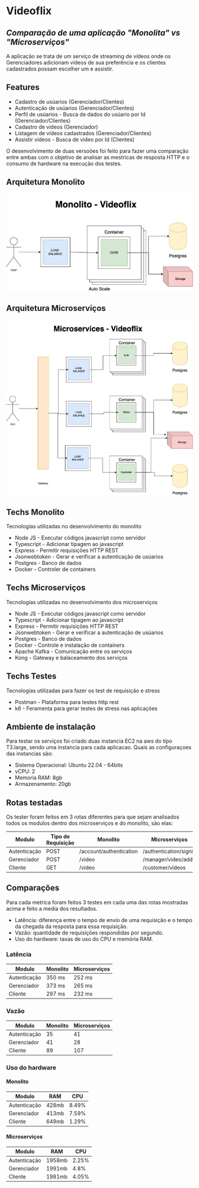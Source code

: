 # Videoflix

## _Comparação de uma aplicação "Monolita" vs "Microserviços"_

A aplicação se trata de um serviço de streaming de vídeos onde os Gerenciadores adicionam vídeos de sua preferência e os clientes cadastrados possam escolher um e assistir.

## Features

- Cadastro de usúarios (Gerenciador/Clientes)
- Autenticação de usúarios (Gerenciador/Clientes)
- Perfil de usúarios - Busca de dados do usúario por Id (Gerenciador/Clientes)
- Cadastro de vídeos (Gerenciador)
- Listagem de vídeos cadastrados (Gerenciador/Clientes)
- Assistir videos - Busca de video por Id (Clientes)

O desenvolvimento de duas versoões foi feito para fazer uma comparação
entre ambas com o objetivo de analisar as mestricas de resposta HTTP e o consumo
de hardware na execução dos testes.

## Arquitetura Monolito

![mono](images/monolito.jpeg)

## Arquitetura Microserviços

![mono](images/microservices.jpeg)

## Techs Monolito

Tecnologias utilizadas no desenvolvimento do monolito

- Node JS - Executar códigos javascript como servidor
- Typescript - Adicionar tipagem ao javascript
- Express - Permitir requisições HTTP REST
- Jsonwebtoken - Gerar e verificar a autenticação de usúarios
- Postgres - Banco de dados
- Docker - Controler de containers

## Techs Microserviços

Tecnologias utilizadas no desenvolvimento dos microserviços

- Node JS - Executar códigos javascript como servidor
- Typescript - Adicionar tipagem ao javascript
- Express - Permitir requisições HTTP REST
- Jsonwebtoken - Gerar e verificar a autenticação de usúarios
- Postgres - Banco de dados
- Docker - Controle e instalação de containers
- Apache Kafka - Comunicação entre os serviços
- Kong - Gateway e balaceamento dos serviços

## Techs Testes

Tecnologias utilizadas para fazer os test de requisição e stress

- Postman - Plataforma para testes http rest
- k6 - Feramenta para gerar testes de stress nas aplicações

## Ambiente de instalação

Para testar os serviços foi criado duas instancia EC2 na aws do tipo T3.large,
sendo uma instancia para cada aplicacao. Quais as configuraçoes das instancias são:

- Sistema Operacional: Ubuntu 22.04 - 64bits
- vCPU: 2
- Memoria RAM: 8gb
- Armazenamento: 20gb

## Rotas testadas

Os tester foram feitos em 3 rotas diferentes para que sejam analisados todos os modulos
dentro dos microserviços e do monolito, são elas:

| Modulo       | Tipo de Requisição | Monolito                | Microserviços          |
| ------------ | ------------------ | ----------------------- | ---------------------- |
| Autenticação | POST               | /account/authentication | /authentication/signin |
| Gerenciador  | POST               | /video                  | /manager/video/add     |
| Cliente      | GET                | /video                  | /customer/videos       |

## Comparações

Para cada metrica foram feitos 3 testes em cada uma das rotas mostradas acima e feito a media dos resultados.

- Latência: diferença entre o tempo de envio de uma requisição e o tempo da chegada da resposta para essa requisição.
- Vazão:​ quantidade de requisições respondidas por segundo.
- Uso do hardware: ​taxas de uso do CPU e memória RAM.

### Latência

| Modulo       | Monolito | Microserviços |
| ------------ | -------- | ------------- |
| Autenticação | 350 ms   | 252 ms        |
| Gerenciador  | 373 ms   | 265 ms        |
| Cliente      | 297 ms   | 232 ms        |

### Vazão

| Modulo       | Monolito | Microserviços |
| ------------ | -------- | ------------- |
| Autenticação | 35       | 41            |
| Gerenciador  | 41       | 28            |
| Cliente      | 89       | 107           |

### Uso do hardware

#### Monolito

| Modulo       | RAM   | CPU   |
| ------------ | ----- | ----- |
| Autenticação | 428mb | 8.49% |
| Gerenciador  | 413mb | 7.59% |
| Cliente      | 649mb | 1.29% |

#### Microserviços

| Modulo       | RAM    | CPU   |
| ------------ | ------ | ----- |
| Autenticação | 1958mb | 2.25% |
| Gerenciador  | 1991mb | 4.8%  |
| Cliente      | 1981mb | 4.05% |
